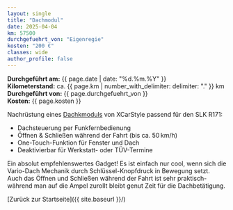 ```yaml
---
layout: single
title: "Dachmodul"
date: 2025-04-04
km: 57500
durchgefuehrt_von: "Eigenregie"
kosten: "200 €"
classes: wide
author_profile: false
---
```

**Durchgeführt am:** {{ page.date | date: "%d.%m.%Y" }}  
**Kilometerstand:** ca. {{ page.km | number_with_delimiter: delimiter: "." }} km  
**Durchgeführt von:** {{ page.durchgefuehrt_von }}  
**Kosten:** {{ page.kosten }}

Nachrüstung eines [Dachkmoduls](https://www.dachmodule.de/SLK--R171-/slk-r171-verdeckmodule/slk-r171-aio-ml.html) von XCarStyle passend für den SLK R171:

- Dachsteuerung per Funkfernbedienung
- Öffnen & Schließen während der Fahrt (bis ca. 50 km/h)
- One-Touch-Funktion für Fenster und Dach
- Deaktivierbar für Werkstatt- oder TÜV-Termine

Ein absolut empfehlenswertes Gadget! Es ist einfach nur cool, wenn sich die Vario-Dach Mechanik durch Schlüssel-Knopfdruck in Bewegung setzt. Auch das Öffnen und Schließen während der Fahrt ist sehr praktisch-während man auf die Ampel zurollt bleibt genut Zeit für die Dachbetätigung.

[Zurück zur Startseite]({{ site.baseurl }}/)
